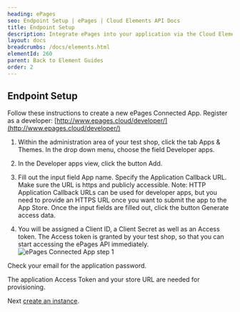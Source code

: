 ```yaml
---
heading: ePages
seo: Endpoint Setup | ePages | Cloud Elements API Docs
title: Endpoint Setup
description: Integrate ePages into your application via the Cloud Elements APIs.
layout: docs
breadcrumbs: /docs/elements.html
elementId: 260
parent: Back to Element Guides
order: 2
---
```

## Endpoint Setup


Follow these instructions to create a new ePages Connected App.
Register as a developer: [http://www.epages.cloud/developer/](http://www.epages.cloud/developer/)

1. Within the administration area of your test shop, click the tab Apps & Themes. In the drop down menu, choose the field Developer apps.

2. In the Developer apps view, click the button Add.

3. Fill out the input field App name. Specify the Application Callback URL. Make sure the URL is https and publicly accessible. Note: HTTP Application Callback URLs can be used for developer apps, but you need to provide an HTTPS URL once you want to submit the app to the App Store. Once the input fields are filled out, click the button Generate access data.

4. You will be assigned a Client ID, a Client Secret as well as an Access token. The Access token is granted by your test shop, so that you can start accessing the ePages API immediately.
![ePages Connected App step 1](https://cl.ly/2n1k0a0a1Y3M)

Check your email for the application password.

The application Access Token and your store URL are needed for provisioning.

Next [create an instance](epages-create-instance.html).
